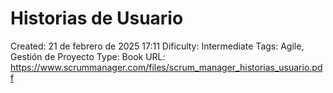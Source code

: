 # Historias de Usuario

Created: 21 de febrero de 2025 17:11
Dificulty: Intermediate
Tags: Agile, Gestión de Proyecto
Type: Book
URL: https://www.scrummanager.com/files/scrum_manager_historias_usuario.pdf